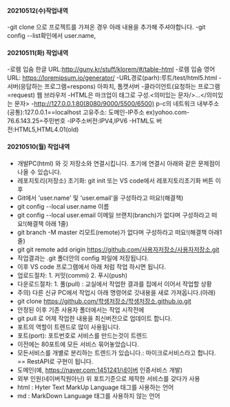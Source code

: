 #### 20210512(수)작업내역
-git clone 으로 프로젝트를 가져온 경우 아래 내용을 추가해 주셔야합니다.
-git config --list확인에서 user.name,


#### 20210511(화) 작업내역
-로렘 입숨 한글 URL:http://guny.kr/stuff/klorem/#/table-html
-로렘 입숨 영어URL: https://loremipsum.io/generator/
-URL경로(parh):루트/test/html5.html
-서버(응답하는 프로그램=respons) 아파치, 톰캣서버
-클라이언트(요청하는 프로그램=request) 웹 브라우저
-HTML은 마크업이 태그로 구성.<의미있는 문자/>...</의미있는 문자>
-http://127.0.0.1:80(8080/9000/5500/6500)
p-c의 네트워크 내부주소(공통):127.0.0.1==localhost
고유주소: 도메인-IP주소  ex)yohoo.com-76.6.143.25=주민번호
-IP주소버전:IPV4,IPV6
-HTML도 버전:HTML5,HTML4.01(old)
#### 20210510(월) 작업내역
- 개발PC(html) 와 깃 저장소와 연결시킵니다. 초기에 연결시 아래와 같은 문제점이 나올 수 있습니다.
- 레포지토리(저장소) 초기화: git init 또는 VS code에서 레포지토리초기화 버튼 이후
- Git에서 'user.name' 및 'user.email'을 구성하라고 떠요!(해결책)
- git config --local user.name 이름
- git config --local user.email 이메일
브랜치(branch)가 없다며 구성하라고 떠요!(해결책 아래 1줄)
- git branch -M master
리모트(remote)가 없다며 구성하라고 떠요!(해결책 아래1줄)
- git git remote add origin https://github.com/사용자저장소/사용자저장소.git
- 작업결과는 .git 폴더안의 config 파일에 저장됩니다.
- 이후 VS code 프로그램에서 아래 처럼 작업 하시면 됩니다.
- 업로드절차: 1. 커밋(commi) 2. 푸시(push)
- 다운로드절차: 1. 풀(pull) : 교실에서 작업한 결과를 집에서 이어서 작업할 상황
- 주의) 다른 신규 PC에서 작업시 아래 명령어로 깃내용을 새로 가져옵니다.(아래)
- git clone https://github.com/학생저장소/학생저장소.github.io.git
- 안정된 이후 기존 사용자 폴더에서는 작업 시작전에
- git pull 로 어제 작업한 내용을 최신버전으로 업데이트 합니다.
- 포트의 역할이 트렌드로 많이 사용됩니다.
- 포트(port): 포트번호로 서비스를 만드는것이 트렌드
- 이전에는 80포트에 모든 서비스 묶어놓았습니다.
- 모든서비스를 개별로 분리하는 트렌드가 있습니다.: 마이크로서비스라고 합니다. == RestAPI로 구현이 됩니다.
- 도메인(예, https://naver.com:1451241/네이버 인증서비스 개발)
- 외부 인원(네이버직원아닌) 위 포트기준으로 제작한 서비스를 갖다가 사용
- html : Hyter Text MarkUp Language 태그를 사용하는 언어
- md : MarkDown Language 태그를 사용하지 않는 언어